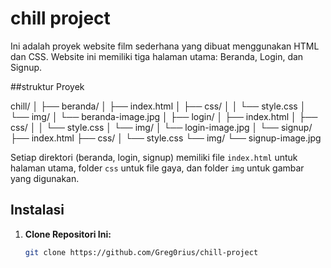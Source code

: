 # chill project

Ini adalah proyek website film sederhana yang dibuat menggunakan HTML dan CSS. Website ini memiliki tiga halaman utama: Beranda, Login, dan Signup.

##struktur Proyek

chill/
│
├── beranda/
│ ├── index.html
│ ├── css/
│ │ └── style.css
│ └── img/
│ └── beranda-image.jpg
│
├── login/
│ ├── index.html
│ ├── css/
│ │ └── style.css
│ └── img/
│ └── login-image.jpg
│
└── signup/
├── index.html
├── css/
│ └── style.css
└── img/
└── signup-image.jpg

Setiap direktori (beranda, login, signup) memiliki file `index.html` untuk halaman utama, folder `css` untuk file gaya, dan folder `img` untuk gambar yang digunakan.


## Instalasi

1. **Clone Repositori Ini:**
   ```bash
   git clone https://github.com/Greg0rius/chill-project
